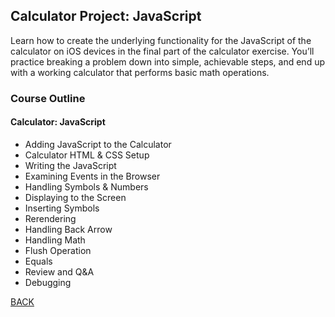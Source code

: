 ## Calculator Project: JavaScript
Learn how to create the underlying functionality for the JavaScript of the calculator on iOS devices in the final part of the calculator exercise. You’ll practice breaking a problem down into simple, achievable steps, and end up with a working calculator that performs basic math operations.

### Course Outline
#### Calculator: JavaScript
- Adding JavaScript to the Calculator
- Calculator HTML & CSS Setup
- Writing the JavaScript
- Examining Events in the Browser
- Handling Symbols & Numbers
- Displaying to the Screen
- Inserting Symbols
- Rerendering
- Handling Back Arrow
- Handling Math
- Flush Operation
- Equals
- Review and Q&A
- Debugging

[BACK](./README.md)